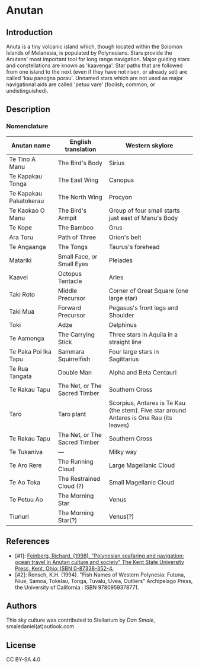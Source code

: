 # Anutan

## Introduction

Anuta is a tiny volcanic island which, though located within the Solomon Islands of Melanesia, is populated by Polynesians. Stars provide the Anutans' most important tool for long range navigation. Major guiding stars and constellations are known as 'kaavenga'. Star paths that are followed from one island to the next (even if they have not risen, or already set) are called 'kau panogna porau'. Unnamed stars which are not used as major navigational aids are called 'petuu vare' (foolish, common, or undistinguished).

## Description

### Nomenclature

|Anutan name|English translation|Western skylore|
|-----------|-------------------|---------------|
|Te Tino A Manu|The Bird's Body|Sirius|
|Te Kapakau Tonga|The East Wing|Canopus|
|Te Kapakau Pakatokerau|The North Wing|Procyon|
|Te Kaokao O Manu|The Bird's Armpit|Group of four small starts just east of Manu's Body|
|Te Kope|The Bamboo|Grus|
|Ara Toru|Path of Three|Orion's belt|
|Te Angaanga|The Tongs|Taurus's forehead|
|Matariki|Small Face, or Small Eyes|Pleiades|
|Kaavei|Octopus Tentacle|Aries|
|Taki Roto|Middle Precursor|Corner of Great Square (one large star)|
|Taki Mua|Forward Precursor|Pegasus's front legs and Shoulder|
|Toki|Adze|Delphinus|
|Te Aamonga|The Carrying Stick|Three stars in Aquila in a straight line|
|Te Paka Poi Ika Tapu|Sammara Squirrelfish|Four large stars in Sagittarius|
|Te Rua Tangata|Double Man|Alpha and Beta Centauri|
|Te Rakau Tapu|The Net, or The Sacred Timber|Southern Cross|
|Taro|Taro plant|Scorpius, Antares is Te Kau (the stem). Five star around Antares is Ona Rau (its leaves)|
|Te Rakau Tapu|The Net, or The Sacred Timber|Southern Cross|
|Te Tukaniva|&mdash;|Milky way|
|Te Aro Rere|The Running Cloud|Large Magellanic Cloud|
|Te Ao Toka|The Restrained Cloud (?)|Small Magellanic Cloud|
|Te Petuu Ao|The Morning Star|Venus|
|Tiuriuri|The Morning Star(?)|Venus(?)|

## References

 - [#1]: [Feinberg, Richard. (1998). "Polynesian seafaring and navigation: ocean travel in Anutan culture and society" The Kent State University Press, Kent, Ohio: ISBN 0-87338-352-4.](https://books.google.ru/books?id=IKgnJ2qkfCQC)
 - [#2]: Rensch, K.H. (1994). "Fish Names of Western Polynesia: Futuna, Niue, Samoa, Tokelau, Tonga, Tuvalu, Uvea, Outliers" Archipelago Press, the University of California : ISBN 9780959378771.

## Authors

This sky culture was contributed to Stellarium by *Dan Smale*, smaledaniel(at)outlook.com

## License

CC BY-SA 4.0
